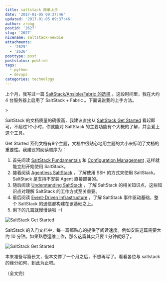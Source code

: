 ```yaml
---
title: saltstack 简单上手
date: '2017-01-05 09:37:46'
updated: '2017-01-05 09:37:46'
author: zrong
postid: '2627'
slug: '2627'
nicename: saltstack-newbie
attachments:
  - '2625'
  - '2626'
posttype: post
poststatus: publish
tags:
  - python
  - devops
categories: technology
---
```


上个月，我写过一篇 [SaltStack/Ansible/Fabric 的选择][1] 。这段时间里，我在大约 4 台服务器上启用了 SaltStack + Fabric 。下面说说我的上手方法。

<!--more-->>

SaltStack 的文档质量的确很高，我建议直接从 [SaltStack Get Started][2] 看起即可，不超过1个小时，你就能对 SaltStack 的主要功能有个大概的了解，并会爱上这个工具。

Get Started 系列文档有8个主题，文档中很贴心地用主题的大小来标明了文档的重要性。我建议的阅读顺序为：

1. 首先阅读 [SaltStack Fundamentals][5] 和 [Configuration Management][6] ,这样就能立刻开始使用 SaltStack。
2. 接着阅读 [Agentless SaltStack][4] ，了解使用 SSH 的方式来使用 SaltStack。SaltStack 是支持不安装 Agent 直接部署的。
3. 随后阅读 [Understanding SaltStack][3] ，了解 SaltStack 的相关知识点，这些知识点对理解 SaltStack 的工作方式至关重要。
4. 最后阅读 [Event-Driven Infrastructure][7] ，了解 SaltStack 事件驱动基础，整个 SaltStack 的通信都构建在该基础之上。
5. 剩下的几篇就慢慢读啦 :-)

![SaltStack Get Started][51]

SaltStack 的入门文档中，每一篇都贴心的提供了阅读速度。例如安装这篇需要大约 10 分钟。如果熟悉运维工作，那么这篇其实只要 1 分钟就好了。

![SaltStack Get Started][52]

本来准备写篇长文，但本文停了一个月之后，不想再写了。看看各位与 saltstack 的缘分如何，到此为止吧。

（全文完）

[1]: http://blog.zengrong.net/post/2610.html
[2]: https://docs.saltstack.com/en/getstarted/
[3]: https://docs.saltstack.com/en/getstarted/system/index.html
[4]: https://docs.saltstack.com/en/getstarted/ssh/index.html
[5]: https://docs.saltstack.com/en/getstarted/fundamentals/index.html
[6]: https://docs.saltstack.com/en/getstarted/config/index.html
[7]: https://docs.saltstack.com/en/getstarted/event/index.html
[51]: /uploads/2017/02/saltstackgetstarted.png
[52]: /uploads/2017/02/saltstackinstall.png
